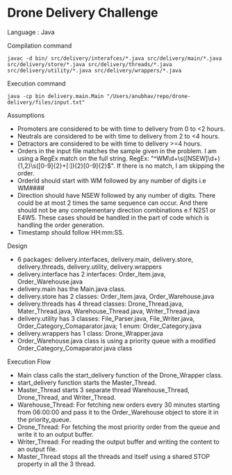 # Drone Delivery Challenge

Language : Java

Compilation command
```
javac -d bin/ src/delivery/interafces/*.java src/delivery/main/*.java src/delivery/store/*.java src/delivery/threads/*.java src/delivery/utility/*.java src/delivery/wrappers/*.java
```

Execution command
```
java -cp bin delivery.main.Main "/Users/anubhav/repo/drone-delivery/files/input.txt"
```

Assumptions
* Promoters are considered to be with time to delivery from 0 to <2 hours.
* Neutrals are considered to be with time to delivery from 2 to <4 hours.
* Detractors are considered to be with time to delivery >=4 hours.
* Orders in the input file matches the sample given in the problem. I am using a RegEx match on the full string. RegEx: "^WM\\d+\\s([NSEW]\\d+){1,2}\\s([0-9]{2}+[:]){2}[0-9]{2}$". If there is no match, I am skipping the order.
* OrderId should start with WM followed by any number of digits i.e WM####
* Direction should have NSEW followed by any number of digits. There could be at most 2 times the same sequence can occur. And there should not be any complementary direction combinations e.f N2S1 or E4W5. These cases should be handled in the part of code which is handling the order generation.
* Timestamp should follow HH:mm:SS.

Design
* 6 packages: delivery.interfaces, delivery.main, delivery.store, delivery.threads, delivery.utility, delivery.wrappers
* delivery.interface has 2 interfaces: Order_Item.java, Order_Warehouse.java
* delivery.main has the Main.java class.
* delivery.store has 2 classes: Order_Item.java, Order_Warehouse.java
* delivery.threads has 4 thread classes: Drone_Thread.java, Mater_Thread.java, Warehouse_Thread.java, Writer_Thread.java
* delivery.utility has 3 classes: File_Parser.java, File_Writer.java, Order_Category_Comaparator.java; 1 enum: Order_Category.java
* delivery.wrappers has 1 class: Drone_Wrapper.java
* Order_Warehouse.java class is using a priority queue with a modified Order_Category_Comaparator.java class

Execution Flow
* Main class calls the start_delivery function of the Drone_Wrapper class.
* start_delivery function starts the Master_Thread.
* Master_Thread starts 3 separate thread Warehouse_Thread, Drone_Thread, and Writer_Thread.
* Warehouse_Thread: For fetching new orders every 30 minutes starting from 06:00:00 and pass it to the Order_Warehouse object to store it in the priority_queue.
* Drone_Thread: For fetching the most priority order from the queue and write it to an output buffer.
* Writer_Thread: For reading the output buffer and writing the content to an output file.
* Master_Thread stops all the threads and itself using a shared STOP property in all the 3 thread.
